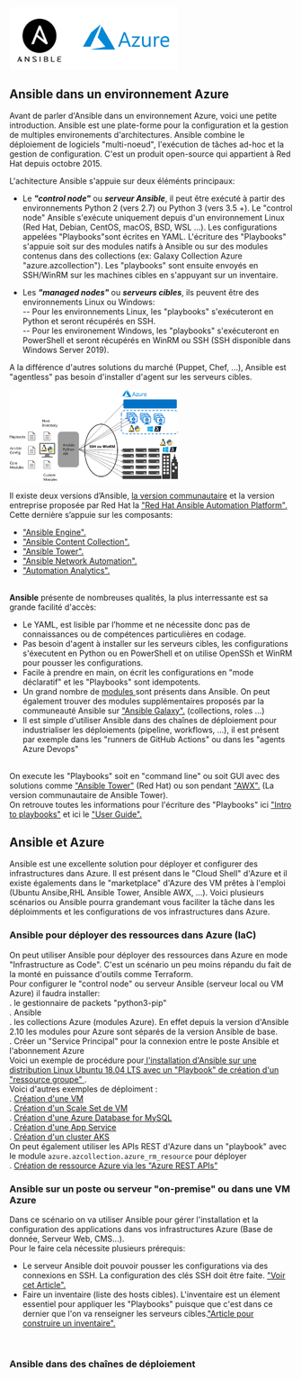<p class="flotte">
 <img src="./png/aa.png" width='300'/>
</p>

## Ansible dans un environnement Azure<br/>
Avant de parler d'Ansible dans un environnement Azure, voici une petite introduction. Ansible est une plate-forme pour la configuration et la gestion de multiples environements d'architectures. Ansible combine le déploiement de logiciels "multi-noeud", l'exécution de tâches ad-hoc et la gestion de configuration. C'est un produit open-source qui appartient à Red Hat depuis octobre 2015. <br/>

L'achitecture Ansible s'appuie sur deux éléménts principaux:<br/>
- Le ___"control node"___ ou ___serveur Ansible___, il peut être exécuté à partir des environnements Python 2 (vers 2.7) ou Python 3 (vers 3.5 +). Le "control node" Ansible s'exécute uniquement depuis d'un environnement Linux (Red Hat, Debian, CentOS, macOS, BSD, WSL ...). Les configurations appelées "Playbooks"sont écrites en YAML. L'écriture des "Playbooks" s'appuie soit sur des modules natifs à Ansible ou sur des modules contenus dans des collections (ex: Galaxy Collection Azure "azure.azcollection"). Les "playbooks" sont ensuite envoyés en SSH/WinRM sur les machines cibles en s'appuyant sur un inventaire. <br/>

- Les ___"managed nodes"___ ou ___serveurs cibles___, ils peuvent être des environnements Linux ou Windows:<br/>
 -- Pour les environnements Linux, les "playbooks" s'exécuteront en Python et seront récupérés en SSH.<br/>
 -- Pour les environement Windows, les "playbooks" s'exécuteront en PowerShell et seront récupérés en WinRM ou SSH (SSH disponible dans Windows Server 2019).<br/>

A la différence d'autres solutions du marché (Puppet, Chef, ...), Ansible est "agentless" pas besoin d'installer d'agent sur les serveurs cibles.<br/>
<p class="flotte">
 <img src="./png/ansible-schema.png" width='300'/>
</p>
Il existe deux versions d’Ansible, <a href="www.ansible.com/community">la version communautaire</a> et la version entreprise proposée par Red Hat la <a href="www.redhat.com/fr/technologies/management/ansible">"Red Hat Ansible Automation Platform".</a>
Cette dernière s’appuie sur les composants:<br/>

- <a href="https://www.ansible.com/products/engine">"Ansible Engine".</a><br/>
- <a href="https://www.ansible.com/resources/webinars-training/collections-future-of-how-ansible-content-is-handled">"Ansible Content Collection".</a> <br/>
- <a href="https://www.ansible.com/products/tower">"Ansible Tower".</a><br/>
- <a href="https://www.redhat.com/cms/managed-files/ma-network-automation-for-everyone-e-book-f14954-201812-a4-fr.pdf">"Ansible Network Automation".</a><br/>
- <a href="https://www.ansible.com/products/automation-analytics">"Automation Analytics".</a><br/></br>

__Ansible__ présente de nombreuses qualités, la plus interressante est sa grande facilité d'accès:<br/>
- Le YAML, est lisible par l’homme et ne nécessite donc pas de connaissances ou de compétences particulières en codage.<br/>
- Pas besoin d'agent à installer sur les serveurs cibles, les configurations s'éxecutent en Python ou en PowerShell et on utilise OpenSSh et WinRM pour pousser les configurations.<br/>
- Facile à prendre en main, on écrit les configurations en "mode déclaratif" et les "Playbooks" sont idempotents.<br/>
- Un grand nombre de <a href="https://docs.ansible.com/ansible/2.9/modules/list_of_all_modules.html"> modules </a> sont présents dans Ansible. On peut également trouver des modules supplémentaires proposés par la communeauté Ansible sur <a href="https://galaxy.ansible.com/">"Ansible Galaxy".</a> (collections, roles ...) <br/>
- Il est simple d'utiliser Ansible dans des chaînes de déploiement pour industrialiser les déploiements (pipeline, workflows, ...), il est présent par exemple dans les "runners de GitHub Actions" ou dans les "agents Azure Devops"<br/><br/>

On execute les "Playbooks" soit en "command line" ou soit GUI avec des solutions comme <a href="https://www.ansible.com/products/tower">"Ansible Tower"</a> (Red Hat) ou son pendant <a href="https://github.com/ansible/awx">"AWX".</a> (La version communautaire de Ansible Tower).<br/>
On retrouve toutes les informations pour l'écriture des "Playbooks" ici <a href="https://docs.ansible.com/ansible/latest/user_guide/playbooks_intro.html#playbook-syntax">  "Intro to playbooks"</a> et ici le <a href="https://docs.ansible.com/ansible/latest/user_guide/index.html">"User Guide".</a><br/>


## Ansible et Azure ##
Ansible est une excellente solution pour déployer et configurer des infrastructures dans Azure. Il est présent dans le "Cloud Shell" d'Azure et il existe égalements dans le "marketplace" d'Azure des VM prêtes à l'emploi (Ubuntu Ansibe,RHL Ansible Tower, Ansible AWX, ...). Voici plusieurs scénarios ou Ansible pourra grandemant vous faciliter la tâche dans les déploimments et les configurations de vos infrastructures dans Azure.<br/>

### Ansible pour déployer des ressources dans Azure (IaC)<br/>
On peut utiliser Ansible pour déployer des ressources dans Azure en mode "Infrastructure as Code". C'est un scénario un peu moins répandu du fait de la monté en puissance d'outils comme Terraform.<br/>
Pour configurer le "control node" ou serveur Ansible (serveur local ou VM Azure) il faudra installer:<br/>
. le gestionnaire de packets "python3-pip"<br/>
. Ansible<br/>
. les collections Azure (modules Azure). En effet depuis la version d'Ansible 2.10 les modules pour Azure sont séparés de la version Ansible de base.<br/>
. Créer un "Service Principal" pour la connexion entre le poste Ansible et l'abonnement Azure<br/> 
 Voici un exemple de procédure pour<a href="https://github.com/Pierre-Chesne/Ansible_Azure/tree/main/Installation">  l'installation d'Ansible sur une distribution Linux Ubuntu 18.04 LTS avec un "Playbook" de création d'un "ressource groupe" </a>. <br/>
 Voici d'autres exemples de déploiment :<br/>
 . <a href="https://github.com/Pierre-Chesne/Ansible_Azure/tree/main/Playbooks/IaC/VM"> Création d'une VM </a><br/>
 . <a href="https://github.com/Pierre-Chesne/Ansible_Azure/tree/main/Playbooks/IaC/VMSS"> Création d'un Scale Set de VM</a><br/>
 . <a href="https://github.com/Pierre-Chesne/Ansible_Azure/tree/main/Playbooks/IaC/Mysql">Création d'une Azure Database for MySQL</a><br/>
 . <a href="https://github.com/Pierre-Chesne/Ansible_Azure/tree/main/Playbooks/IaC/AppService">Création d'une App Service</a><br/>
 . <a href="https://github.com/Pierre-Chesne/Ansible_Azure/tree/main/Playbooks/IaC/AKS">Création d'un cluster AKS</a><br/>
 On peut également utiliser les APIs REST d'Azure dans un "playbook" avec le module ``azure.azcollection.azure_rm_resource`` pour déployer <br/>
 . <a href="https://github.com/Pierre-Chesne/Ansible_Azure/tree/main/Playbooks/IaC/API">Création de ressource Azure via les "Azure REST APIs"</a><br/> 

 ### Ansible sur un poste ou serveur "on-premise" ou dans une VM Azure<br/>
 Dans ce scénario on va utiliser Ansible pour gérer l'installation et la configuration des applications dans vos infrastructures Azure (Base de donnée, Serveur Web, CMS...).<br/> 
Pour le faire cela nécessite plusieurs prérequis:<br/>
-  Le serveur Ansible doit pouvoir pousser les configurations via des connexions en SSH. La configuration des clés SSH doit être faite. <a href="https://www.ssh.com/ssh/keygen/">"Voir cet Article".</a> <br/>
-  Faire un inventaire (liste des hosts cibles). L'inventaire est un élement essentiel pour appliquer les "Playbooks" puisque que c'est dans ce dernier que l'on va renseigner les serveurs cibles.<a href="https://docs.ansible.com/ansible/latest/user_guide/intro_inventory.html">"Article pour construire un inventaire".</a><br/>
<br/>  

### Ansible dans des chaînes de déploiement<br/>










